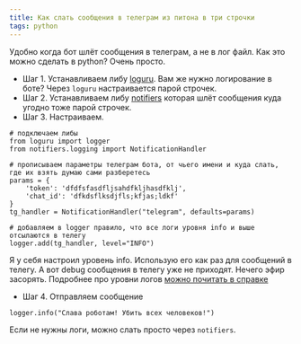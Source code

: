 ```yaml
---
title: Как слать сообщения в телеграм из питона в три строчки
tags: python
---
```


Удобно когда бот шлёт сообщения в телеграм, а не в лог файл. Как это можно сделать в python? Очень просто.

- Шаг 1. Устанавливаем либу [loguru](https://github.com/Delgan/loguru). Вам же нужно логирование в боте? Через `loguru` настраивается парой строчек.
- Шаг 2. Устанавливаем либу [notifiers](https://github.com/liiight/notifiers) которая шлёт сообщения куда угодно тоже парой строчек.
- Шаг 3. Настраиваем.

```
# подключаем либы
from loguru import logger
from notifiers.logging import NotificationHandler

# прописываем параметры телеграм бота, от чьего имени и куда слать, где их взять думаю сами разберетесь
params = {
    'token': 'dfdfsfasdfljsahdfkljhasdfklj',
    'chat_id': 'dfkdsflksdjfls;kfjas;ldkf'
}
tg_handler = NotificationHandler("telegram", defaults=params)

# добавляем в logger правило, что все логи уровня info и выше отсылаются в телегу
logger.add(tg_handler, level="INFO")
```

Я у себя настроил уровень info. Использую его как раз для сообщений в телегу. А вот debug сообщения в телегу уже не приходят. Нечего эфир засорять. Подробнее про уровни логов [можно почитать в справке](https://docs.python.org/3/library/logging.html#logging-levels)

- Шаг 4. Отправляем сообщение

```
logger.info("Слава роботам! Убить всех человеков!")
```

Если не нужны логи, можно слать просто через `notifiers`.